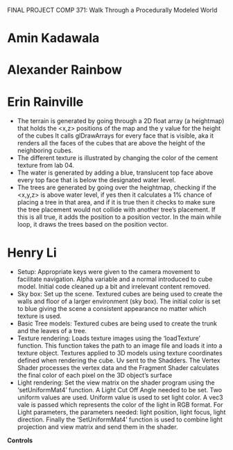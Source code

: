 FINAL PROJECT COMP 371: Walk Through a Procedurally Modeled World
# Amin Kadawala
# Alexander Rainbow
# Erin Rainville 
* The terrain is generated by going through a 2D float array (a heightmap) that holds the <x,z> positions of the map and the y value for the height of the cubes It calls glDrawArrays for every face that is visible, aka it renders all the faces of the cubes that are above the height of the neighboring cubes.
* The different texture is illustrated by changing the color of the cement texture from lab 04.
* The water is generated by adding a blue, translucent top face above every top face that is below the designated water level.
* The trees are generated by going over the heightmap, checking if the <x,y,z> is above water level, if yes then it calculates a 1% chance of placing a tree in that area, and if it is true then it checks to make sure the tree placement would not collide with another tree’s placement. If this is all true, it adds the position to a position vector. In the main while loop, it draws the trees based on the position vector.

# Henry Li
* Setup: Appropriate keys were given to the camera movement to facilitate navigation. Alpha variable and a normal introduced to cube model. Initial code cleaned up a bit and irrelevant content removed.
* Sky box: Set up the scene. Textured cubes are being used to create the walls and floor of a larger environment (sky box). The initial color is set to blue giving the scene a consistent appearance no matter which texture is used.
* Basic Tree models: Textured cubes are being used to create the trunk and the leaves of a tree.
* Texture rendering: Loads texture images using the ‘loadTexture’ function. This function takes the path to an image file and loads it into a texture object.
Textures applied to 3D models using texture coordinates defined when rendering the cube. Uv sent to the Shadders. The Vertex Shader processes the vertex data and the Fragment Shader calculates the final color of each pixel on the 3D object’s surface
* Light rendering: Set the view matrix on the shader program using the ‘setUniformMat4’ function. A Light Cut Off Angle needed to be set. Two uniform values are used. Uniform value is used to set light color. A vec3 vale is passed which represents the color of the light in RGB format. 
For Light parameters, the parameters needed: light position, light focus, light direction. Finally the ‘SetUniformMat4’ function is used to combine light projection and view matrix and send them in the shader. 

**Controls**

